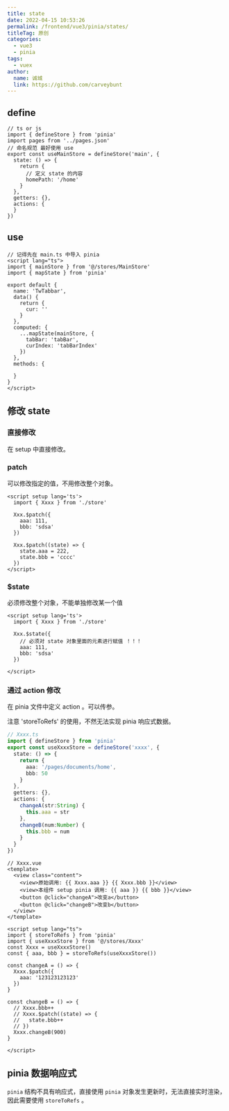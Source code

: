 ```yaml
---
title: state
date: 2022-04-15 10:53:26
permalink: /frontend/vue3/pinia/states/
titleTag: 原创
categories: 
  - vue3
  - pinia
tags: 
  - vuex
author: 
  name: 诚城
  link: https://github.com/carveybunt
---
```

## define

```vue
// ts or js 
import { defineStore } from 'pinia'
import pages from '../pages.json'
// 命名规范 最好使用 use
export const useMainStore = defineStore('main', {
  state: () => {
    return {
      // 定义 state 的内容
      homePath: '/home'
    }
  },
  getters: {},
  actions: {
  }
})

```

## use

```vue
// 记得先在 main.ts 中导入 pinia
<script lang="ts">
import { mainStore } from '@/stores/MainStore'
import { mapState } from 'pinia'

export default {
  name: 'TwTabbar',
  data() {
    return {
      cur: ''
    }
  },
  computed: {
    ...mapState(mainStore, {
      tabBar: 'tabBar',
      curIndex: 'tabBarIndex'
    })
  },
  methods: {
    
  }
}
</script>

```

## 修改 state

### 直接修改
在 setup 中直接修改。

### patch
可以修改指定的值，不用修改整个对象。
```vue
<script setup lang='ts'>
  import { Xxxx } from './store'

  Xxx.$patch({
    aaa: 111,
    bbb: 'sdsa'
  })

  Xxx.$patch((state) => {
    state.aaa = 222,
    state.bbb = 'cccc'
  })
</script>
```

### $state
必须修改整个对象，不能单独修改某一个值
```vue
<script setup lang='ts'>
  import { Xxxx } from './store'

  Xxx.$state({
    // 必须对 state 对象里面的元素进行赋值 ！！！
    aaa: 111,
    bbb: 'sdsa'
  })

</script>
```

### 通过 action 修改
在 pinia 文件中定义 action 。可以传参。

注意 'storeToRefs' 的使用，不然无法实现 pinia 响应式数据。

```ts
// Xxxx.ts
import { defineStore } from 'pinia'
export const useXxxxStore = defineStore('xxxx', {
  state: () => {
    return {
      aaa: '/pages/documents/home',
      bbb: 50
    }
  },
  getters: {},
  actions: {
    changeA(str:String) {
      this.aaa = str
    },
    changeB(num:Number) {
      this.bbb = num
    }
  }
})

```

```vue
// Xxxx.vue
<template>
  <view class="content">
    <view>原始调用: {{ Xxxx.aaa }} {{ Xxxx.bbb }}</view>
    <view>本组件 setup pinia 调用: {{ aaa }} {{ bbb }}</view>
    <button @click="changeA">改变a</button>
    <button @click="changeB">改变b</button>
  </view>
</template>

<script setup lang="ts">
import { storeToRefs } from 'pinia'
import { useXxxxStore } from '@/stores/Xxxx'
const Xxxx = useXxxxStore()
const { aaa, bbb } = storeToRefs(useXxxxStore())

const changeA = () => {
  Xxxx.$patch({
    aaa: '123123123123'
  })
}

const changeB = () => {
  // Xxxx.bbb++
  // Xxxx.$patch((state) => {
  //   state.bbb++
  // })
  Xxxx.changeB(900)
}

</script>
```
## pinia 数据响应式
`pinia` 结构不具有响应式，直接使用 `pinia` 对象发生更新时，无法直接实时渲染，因此需要使用 `storeToRefs` 。